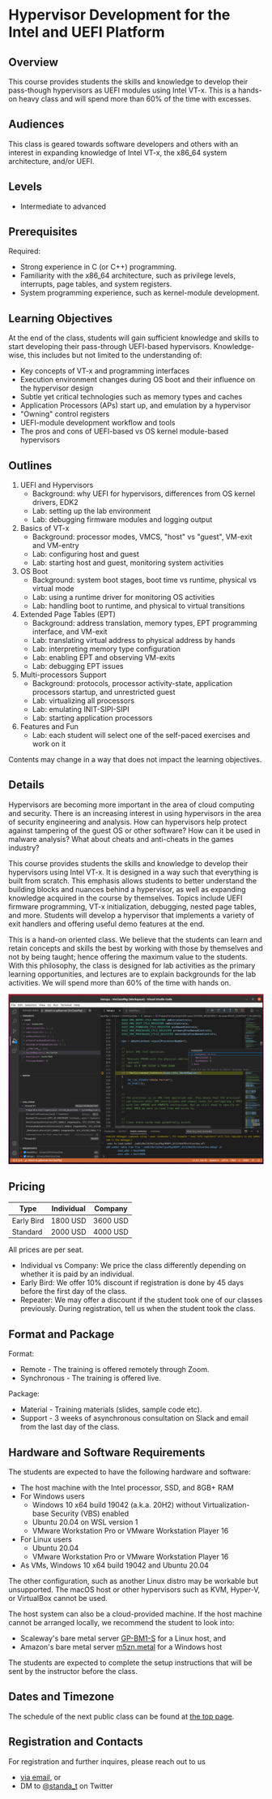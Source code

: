 Hypervisor Development for the Intel and UEFI Platform
=======================================================

Overview
---------

This course provides students the skills and knowledge to develop their pass-though hypervisors as UEFI modules using Intel VT-x. This is a hands-on heavy class and will spend more than 60% of the time with excesses.

Audiences
----------

This class is geared towards software developers and others with an interest in expanding knowledge of Intel VT-x, the x86_64 system architecture, and/or UEFI.


Levels
-------

- Intermediate to advanced


Prerequisites
--------------

Required:
- Strong experience in C (or C++) programming.
- Familiarity with the x86_64 architecture, such as privilege levels, interrupts, page tables, and system registers.
- System programming experience, such as kernel-module development.


Learning Objectives
--------------------

At the end of the class, students will gain sufficient knowledge and skills to start developing their pass-through UEFI-based hypervisors. Knowledge-wise, this includes but not limited to the understanding of:
- Key concepts of VT-x and programming interfaces
- Execution environment changes during OS boot and their influence on the hypervisor design
- Subtle yet critical technologies such as memory types and caches
- Application Processors (APs) start up, and emulation by a hypervisor
- "Owning" control registers
- UEFI-module development workflow and tools
- The pros and cons of UEFI-based vs OS kernel module-based hypervisors


Outlines
---------

1. UEFI and Hypervisors
    - Background: why UEFI for hypervisors, differences from OS kernel drivers, EDK2
    - Lab: setting up the lab environment
    - Lab: debugging firmware modules and logging output
2. Basics of VT-x
    - Background: processor modes, VMCS, "host" vs "guest", VM-exit and VM-entry
    - Lab: configuring host and guest
    - Lab: starting host and guest, monitoring system activities
3. OS Boot
    - Background: system boot stages, boot time vs runtime, physical vs virtual mode
    - Lab: using a runtime driver for monitoring OS activities
    - Lab: handling boot to runtime, and physical to virtual transitions
5. Extended Page Tables (EPT)
    - Background: address translation, memory types, EPT programming interface, and VM-exit
    - Lab: translating virtual address to physical address by hands
    - Lab: interpreting memory type configuration
    - Lab: enabling EPT and observing VM-exits
    - Lab: debugging EPT issues
6. Multi-processors Support
    - Background: protocols, processor activity-state, application processors startup, and unrestricted guest
    - Lab: virtualizing all processors
    - Lab: emulating INIT-SIPI-SIPI
    - Lab: starting application processors
7. Features and Fun
    - Lab: each student will select one of the self-paced exercises and work on it

Contents may change in a way that does not impact the learning objectives.


Details
--------

Hypervisors are becoming more important in the area of cloud computing and security. There is an increasing interest in using hypervisors in the area of security engineering and analysis. How can hypervisors help protect against tampering of the guest OS or other software? How can it be used in malware analysis? What about cheats and anti-cheats in the games industry?

This course provides students the skills and knowledge to develop their hypervisors using Intel VT-x. It is designed in a way such that everything is built from scratch. This emphasis allows students to better understand the building blocks and nuances behind a hypervisor, as well as expanding knowledge acquired in the course by themselves. Topics include UEFI firmware programming, VT-x initialization, debugging, nested page tables, and more. Students will develop a hypervisor that implements a variety of exit handlers and offering useful demo features at the end.

This is a hand-on oriented class. We believe that the students can learn and retain concepts and skills the best by working with those by themselves and not by being taught; hence offering the maximum value to the students. With this philosophy, the class is designed for lab activities as the primary learning opportunities, and lectures are to explain backgrounds for the lab activities. We will spend more than 60% of the time with hands on.

![Hypervisor_Development_on_Intel_and_UEFI_Platform.png](/Images/Hypervisor_Development_on_Intel_and_UEFI_Platform.png)

Pricing
--------

| Type       | Individual | Company  |
|------------|------------|----------|
| Early Bird | 1800 USD   | 3600 USD |
| Standard   | 2000 USD   | 4000 USD |

All prices are per seat.

- Individual vs Company: We price the class differently depending on whether it is paid by an individual.
- Early Bird: We offer 10% discount if registration is done by 45 days before the first day of the class.
- Repeater: We may offer a discount if the student took one of our classes previously. During registration, tell us when the student took the class.


Format and Package
-------------------

Format:
- Remote - The training is offered remotely through Zoom.
- Synchronous - The training is offered live.

Package:
- Material - Training materials (slides, sample code etc).
- Support - 3 weeks of asynchronous consultation on Slack and email from the last day of the class.


Hardware and Software Requirements
-----------------------------------

The students are expected to have the following hardware and software:

- The host machine with the Intel processor, SSD, and 8GB+ RAM
- For Windows users
    - Windows 10 x64 build 19042 (a.k.a. 20H2) without Virtualization-base Security (VBS) enabled
    - Ubuntu 20.04 on WSL version 1
    - VMware Workstation Pro or VMware Workstation Player 16
- For Linux users
    - Ubuntu 20.04
    - VMware Workstation Pro or VMware Workstation Player 16
- As VMs, Windows 10 x64 build 19042 and Ubuntu 20.04

The other configuration, such as another Linux distro may be workable but unsupported. The macOS host or other hypervisors such as KVM, Hyper-V, or VirtualBox cannot be used.

The host system can also be a cloud-provided machine. If the host machine cannot be arranged locally, we recommend the student to look into:
- Scaleway's bare metal server [GP-BM1-S](https://www.scaleway.com/en/pricing) for a Linux host, and
- Amazon's bare metal server [m5zn.metal](https://aws.amazon.com/ec2/pricing/on-demand/) for a Windows host

The students are expected to complete the setup instructions that will be sent by the instructor before the class.


Dates and Timezone
-------------------

The schedule of the next public class can be found at [the top page](README.md).


Registration and Contacts
--------------------------

For registration and further inquires, please reach out to us
- [via email](mailto:tanda.sat@gmail.com?cc=bruce.dang@gmail.com&subject=%20Hypervisor%20Development%20for%20the%20Intel%20and%20UEFI%20Platform), or
- DM to [@standa_t](https://twitter.com/standa_t) on Twitter
